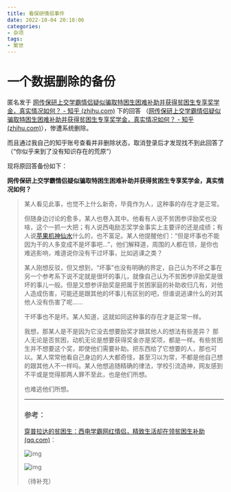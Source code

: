 ```yaml
---
title: 看保研情侣事件
date: 2022-10-04 20:18:06
categories: 
- 杂项
tags: 
- 繁世
---
```




# 一个数据删除的备份

匿名发于 [网传保研上交学霸情侣疑似骗取特困生困难补助并获得贫困生专享奖学金，真实情况如何？ - 知乎 (zhihu.com)](https://www.zhihu.com/question/526031956) 下的回答 （[网传保研上交学霸情侣疑似骗取特困生困难补助并获得贫困生专享奖学金，真实情况如何？ - 知乎 (zhihu.com)](https://www.zhihu.com/question/526031956/answer/2433932128)），惨遭系统删除。

而且通过我自己的知乎账号查看并非删除状态，取消登录后才发现找不到此回答了（“你似乎来到了没有知识存在的荒原”）

现将原回答备份如下：

<!-- more -->

**网传保研上交学霸情侣疑似骗取特困生困难补助并获得贫困生专享奖学金，真实情况如何？**

>某人看见此事，也觉不上什么新奇，毕竟作为人，这种事的存在才是正常。
>
>但随身边讨论的愈多，某人也卷入其中。他看有人说不贫困参评励奖也没啥，这个一抓一大把；有人说西电励志奖学金事实上主要评的还是成绩；有人说[苹果机神仙水](https://www.zhihu.com/search?q=苹果机神仙水&search_source=Entity&hybrid_search_source=Entity&hybrid_search_extra={"sourceType"%3A"answer"%2C"sourceId"%3A2433932128})什么的，也不富足。某人他提醒他们：“但是坏事也不能因为干的人多变成不是坏事吧...”，他们解释道，周围的人都在领，是你也难逃影响，难道说你没有干过坏事，比如逃课之类？
>
>某人刚想反驳，但又想到，“坏事”也没有明确的界定，自己认为不坏之事在另一个参考系下说不定就是很坏的事儿，就像自己认为不贫困参评励奖是很坏的事儿一般。但是又想参评励奖是把属于贫困家庭的补助收归几有，对他人造成伤害，可能还是跟其他的坏事儿有区别的吧，但谁说逃课什么的对其他人没有伤害了呢……
>
>干坏事也不是坏。某人知道，这就如同这种事的存在才是正常一样。
>
>
>
>我想，那某人是不是因为它没去想要励奖才跟其他人的想法有些差异？ 那人无论是否贫困，动机无论是想要获得奖金亦是奖项，都是一样。有些贫困生并不想要这个奖，即使他们需要补助。把东西给了它想要的人，那也可以。某人常常他看自己身边的人大都奇怪，甚至习以为常，不都是他自己想的跟其他人不一样吗。某人他想追随精确的律法，学校引流造神，网友感到不平或是觉得那两人罪不至此，也是他们所想。
>
>也难逃他们所想。
>
>------
>
>### 参考：
>
>[穿普拉达的贫困生：西电学霸网红情侣，精致生活却在领贫困生补助 (qq.com)](https://link.zhihu.com/?target=https%3A//post.mp.qq.com/kan/article/2024117145-1838112146.html%3F_wv%3D2147483777%26sig%3De8e16a1eaf65100cc5b695220b1f4607%26article_id%3D1838112146%26time%3D1649565087%26_pflag%3D1%26x5PreFetch%3D1%26rowkey%3D07162525ce476952%26cc_media_type%3D10001%26channel_id%3D41697%26share_source%3D0%26web_ch_id%3D0%26keepShareUrl%3D1)：
>
>![img](https://picx.zhimg.com/80/v2-3ad46826a6103446225e1193b3246840_1440w.webp?source=1940ef5c)
>
>![img](https://pic1.zhimg.com/80/v2-04e958fd9765beb950256f043a741041_1440w.webp?source=1940ef5c)
>
>（待补充）



